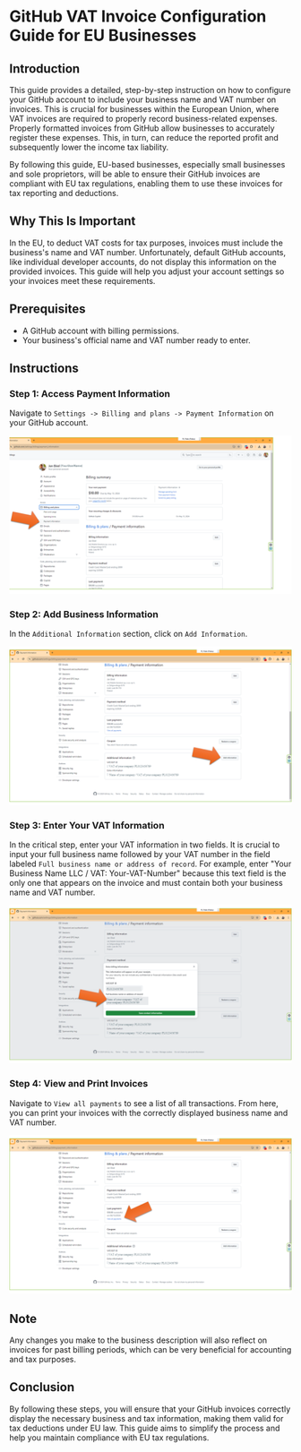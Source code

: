 # GitHub VAT Invoice Configuration Guide for EU Businesses

## Introduction
This guide provides a detailed, step-by-step instruction on how to configure your GitHub account to include your business name and VAT number on invoices. This is crucial for businesses within the European Union, where VAT invoices are required to properly record business-related expenses. Properly formatted invoices from GitHub allow businesses to accurately register these expenses. This, in turn, can reduce the reported profit and subsequently lower the income tax liability. 

By following this guide, EU-based businesses, especially small businesses and sole proprietors, will be able to ensure their GitHub invoices are compliant with EU tax regulations, enabling them to use these invoices for tax reporting and deductions.

## Why This Is Important
In the EU, to deduct VAT costs for tax purposes, invoices must include the business's name and VAT number. Unfortunately, default GitHub accounts, like individual developer accounts, do not display this information on the provided invoices. This guide will help you adjust your account settings so your invoices meet these requirements.

## Prerequisites
- A GitHub account with billing permissions.
- Your business's official name and VAT number ready to enter.

## Instructions

### Step 1: Access Payment Information
Navigate to `Settings -> Billing and plans -> Payment Information` on your GitHub account.

![Step 1 Illustration](illustrations/1image.png)

### Step 2: Add Business Information
In the `Additional Information` section, click on `Add Information`.

![Step 2 Illustration](illustrations/2image.png)

### Step 3: Enter Your VAT Information
In the critical step, enter your VAT information in two fields. It is crucial to input your full business name followed by your VAT number in the field labeled `Full business name or address of record`. For example, enter "Your Business Name LLC / VAT: Your-VAT-Number" because this text field is the only one that appears on the invoice and must contain both your business name and VAT number.

![Step 3 Illustration](illustrations/3image.png)

### Step 4: View and Print Invoices
Navigate to `View all payments` to see a list of all transactions. From here, you can print your invoices with the correctly displayed business name and VAT number.

![Step 4 Illustration](illustrations/4image.png)

## Note
Any changes you make to the business description will also reflect on invoices for past billing periods, which can be very beneficial for accounting and tax purposes.

## Conclusion
By following these steps, you will ensure that your GitHub invoices correctly display the necessary business and tax information, making them valid for tax deductions under EU law. This guide aims to simplify the process and help you maintain compliance with EU tax regulations.
